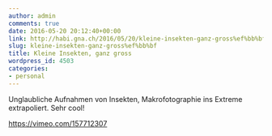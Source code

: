 ```yaml
---
author: admin
comments: true
date: 2016-05-20 20:12:40+00:00
link: http://habi.gna.ch/2016/05/20/kleine-insekten-ganz-gross%ef%bb%bf/
slug: kleine-insekten-ganz-gross%ef%bb%bf
title: Kleine Insekten, ganz gross
wordpress_id: 4503
categories:
- personal
---
```


Unglaubliche Aufnahmen von Insekten, Makrofotographie ins Extreme extrapoliert. Sehr cool!

https://vimeo.com/157712307
